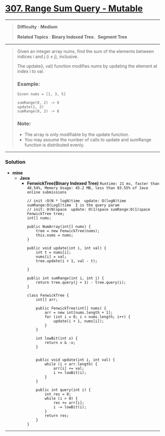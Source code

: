 # [307. Range Sum Query - Mutable](https://leetcode.com/problems/range-sum-query-mutable/)

---

> **Difficulty** : **Medium**
> 
> **Related Topics** : **Binary Indexed Tree**、**Segment Tree**

---

> Given an integer array nums, find the sum of the elements between indices i and j (i ≤ j), inclusive.
> 
> The update(i, val) function modifies nums by updating the element at index i to val.
> 
> ### Example:
> ```
> Given nums = [1, 3, 5]
> 
> sumRange(0, 2) -> 9
> update(1, 2)
> sumRange(0, 2) -> 8
> ```
> 
> ### Note:
> * The array is only modifiable by the update function.
> * You may assume the number of calls to update and sumRange function is distributed evenly.

---

### Solution
* **mine**
  * **Java**
    * **FenwickTree(Binary Indexed Tree)** `Runtime: 21 ms, faster than 48.54%, Memory Usage: 45.2 MB, less than 83.55% of Java online submissions`
      ```
      // init :O(N * logN)time  update: O(logN)time  sumRange:O(LogI)time  I is the query param
      // init: O(N)space  update: O(1)space sumRange:O(1)space
      FenwickTree tree;
      int[] nums;

      public NumArray(int[] nums) {
          tree = new FenwickTree(nums);
          this.nums = nums;
      }

      public void update(int i, int val) {
          int t = nums[i];
          nums[i] = val;
          tree.update(i + 1, val - t);

      }

      public int sumRange(int i, int j) {
          return tree.query(j + 1) - tree.query(i);
      }

      class FenwickTree {
          int[] arr;

          public FenwickTree(int[] nums) {
              arr = new int[nums.length + 1];
              for (int i = 0; i < nums.length; i++) {
                  update(i + 1, nums[i]);
              }
          }

          int lowBit(int x) {
              return x & -x;
          }


          public void update(int i, int val) {
              while (i < arr.length) {
                  arr[i] += val;
                  i += lowBit(i);
              }
          }

          public int query(int i) {
              int res = 0;
              while (i > 0) {
                  res += arr[i];
                  i -= lowBit(i);
              }
              return res;
          }
      }
      ```
      
---
